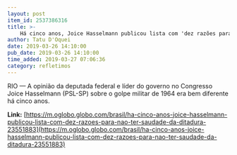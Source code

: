 ```yaml
---
layout: post
item_id: 2537386316
title: >-
    Há cinco anos, Joice Hasselmann publicou lista com 'dez razões para não ter saudade da ditadura'
author: Tatu D'Oquei
date: 2019-03-26 14:10:00
pub_date: 2019-03-26 14:10:00
time_added: 2019-03-27 07:06:36
category: refletimos
---
```


RIO — A opinião da deputada federal e líder do governo no Congresso Joice Hasselmann (PSL-SP) sobre o golpe militar de 1964 era bem diferente há cinco anos.

**Link:** [https://m.oglobo.globo.com/brasil/ha-cinco-anos-joice-hasselmann-publicou-lista-com-dez-razoes-para-nao-ter-saudade-da-ditadura-23551883](https://m.oglobo.globo.com/brasil/ha-cinco-anos-joice-hasselmann-publicou-lista-com-dez-razoes-para-nao-ter-saudade-da-ditadura-23551883)

